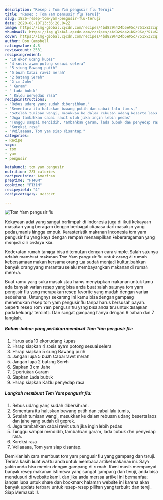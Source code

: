 ```yaml
---
description: "Resep : Tom Yam pengusir flu Teruji"
title: "Resep : Tom Yam pengusir flu Teruji"
slug: 1826-resep-tom-yam-pengusir-flu-teruji
date: 2020-08-10T13:36:20.042Z
image: https://img-global.cpcdn.com/recipes/4bd829a424b5e95c/751x532cq70/tom-yam-pengusir-flu-foto-resep-utama.jpg
thumbnail: https://img-global.cpcdn.com/recipes/4bd829a424b5e95c/751x532cq70/tom-yam-pengusir-flu-foto-resep-utama.jpg
cover: https://img-global.cpcdn.com/recipes/4bd829a424b5e95c/751x532cq70/tom-yam-pengusir-flu-foto-resep-utama.jpg
author: Don Campbell
ratingvalue: 4.8
reviewcount: 2531
recipeingredient:
- "10 ekor udang kupas"
- "4 sosis ayam potong sesuai selera"
- "5 siung Bawang putih"
- "5 buah Cabai rawit merah"
- "2 batang Sereh"
- "3 cm Jahe"
- " Garam"
- " Lada bubuk"
- " Kaldu penyedap rasa"
recipeinstructions:
- "Rebus udang yang sudah dibersihkan."
- "Sementara itu haluskan bawang putih dan cabai lalu tumis,"
- "Setelah tumisan wangi, masukkan ke dalam rebusan udang beserta laos dan jahe yang sudah di geprek."
- "Juga tambahkan cabai rawit utuh jika ingin lebih pedas"
- "Tunggu sampai mendidih, tambahkan garam, lada bubuk dan penyedap rasa."
- "Koreksi rasa"
- "Voilaaaaa, Tom yam siap disantap."
categories:
- Recipe
tags:
- tom
- yam
- pengusir

katakunci: tom yam pengusir 
nutrition: 283 calories
recipecuisine: American
preptime: "PT40M"
cooktime: "PT31M"
recipeyield: "4"
recipecategory: Dessert

---
```



![Tom Yam pengusir flu](https://img-global.cpcdn.com/recipes/4bd829a424b5e95c/751x532cq70/tom-yam-pengusir-flu-foto-resep-utama.jpg)

Kekayaan adat yang sangat berlimpah di Indonesia juga di ikuti kekayaan masakan yang beragam dengan berbagai citarasa dari masakan yang pedas,manis hingga empuk. Karasteristik makanan Indonesia tom yam pengusir flu yang kaya dengan rempah menampilkan keberaragaman yang menjadi ciri budaya kita.




Kedekatan rumah tangga bisa ditemukan dengan cara simple. Salah satunya adalah membuat makanan Tom Yam pengusir flu untuk orang di rumah. kebersamaan makan bersama orang tua sudah menjadi kultur, bahkan banyak orang yang merantau selalu membayangkan makanan di rumah mereka.

Buat kamu yang suka masak atau harus menyiapkan makanan untuk tamu ada banyak varian resep yang bisa anda buat salah satunya tom yam pengusir flu yang merupakan resep favorite yang mudah dengan varian sederhana. Untungnya sekarang ini kamu bisa dengan gampang menemukan resep tom yam pengusir flu tanpa harus bersusah payah.
Seperti resep Tom Yam pengusir flu yang bisa anda tiru untuk disajikan pada keluarga tercinta. Dan sangat gampang hanya dengan 9 bahan dan 7 langkah.


<!--inarticleads1-->

##### Bahan-bahan yang perlukan membuat Tom Yam pengusir flu:

1. Harus ada 10 ekor udang kupas
1. Harap siapkan 4 sosis ayam potong sesuai selera
1. Harap siapkan 5 siung Bawang putih
1. Jangan lupa 5 buah Cabai rawit merah
1. Jangan lupa 2 batang Sereh
1. Siapkan 3 cm Jahe
1. Diperlukan  Garam
1. Siapkan  Lada bubuk
1. Harap siapkan  Kaldu penyedap rasa




<!--inarticleads2-->

##### Langkah membuat  Tom Yam pengusir flu:

1. Rebus udang yang sudah dibersihkan.
1. Sementara itu haluskan bawang putih dan cabai lalu tumis,
1. Setelah tumisan wangi, masukkan ke dalam rebusan udang beserta laos dan jahe yang sudah di geprek.
1. Juga tambahkan cabai rawit utuh jika ingin lebih pedas
1. Tunggu sampai mendidih, tambahkan garam, lada bubuk dan penyedap rasa.
1. Koreksi rasa
1. Voilaaaaa, Tom yam siap disantap.




Demikianlah cara membuat tom yam pengusir flu yang gampang dan teruji. Terima kasih buat waktu anda untuk membaca artikel makanan ini. Saya yakin anda bisa meniru dengan gampang di rumah. Kami masih mempunyai banyak resep makanan istimewa yang sangat gampang dan teruji, anda bisa menelusuri di website kami, dan jika anda merasa artikel ini bermanfaat jangan lupa untuk share dan bookmark halaman website ini karena akan banyak update terbaru untuk resep-resep pilihan yang terbukti dan teruji. Siap Memasak !!. 
